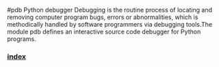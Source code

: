 #pdb Python debugger
Debugging is the routine process of locating and removing computer program bugs, errors or abnormalities, which is methodically handled by software programmers via debugging tools.The module pdb defines an interactive source code debugger for Python programs. 

### [index](index.html)
